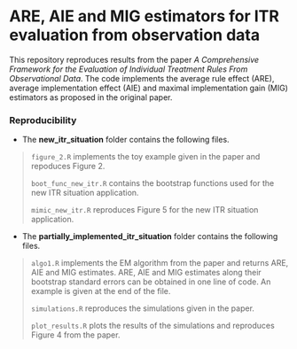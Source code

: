 # ARE, AIE and MIG estimators for ITR evaluation from observation data


This repository reproduces results from the paper *A Comprehensive Framework for the Evaluation of Individual Treatment Rules From Observational Data*.
The code implements the average rule effect (ARE), average implementation effect (AIE) and maximal implementation gain (MIG) estimators as proposed in the original paper.

### Reproducibility

- The **new_itr_situation** folder contains the following files.

 >`figure_2.R` implements the toy example given in the paper and repoduces Figure 2.
 >
 >`boot_func_new_itr.R` contains the bootstrap functions used for the new ITR situation application.
 >
 >`mimic_new_itr.R` reproduces Figure 5 for the new ITR situation application.

- The **partially_implemented_itr_situation** folder contains the following files.

>`algo1.R` implements the EM algorithm from the paper and returns ARE, AIE and MIG estimates. 
>ARE, AIE and MIG estimates along their bootstrap standard errors can be obtained in one line of code. 
>An example is given at the end of the file.
>
>`simulations.R` reproduces the simulations given in the paper.
>
>`plot_results.R` plots the results of the simulations and reproduces Figure 4 from the paper.

